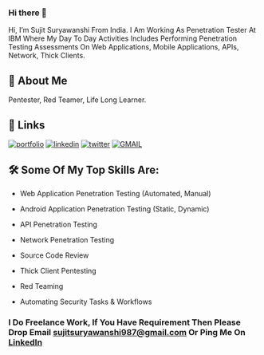 ### Hi there 👋

<!--
**codeh4ck3r/codeh4ck3r** is a ✨ _special_ ✨ repository because its `README.md` (this file) appears on your GitHub profile.

Here are some ideas to get you started:

- 🔭 I’m currently working on ...
- 🌱 I’m currently learning ...
- 👯 I’m looking to collaborate on ...
- 🤔 I’m looking for help with ...
- 💬 Ask me about ...
- 📫 How to reach me: ...
- 😄 Pronouns: ...
- ⚡ Fun fact: ...
-->







Hi, I’m Sujit Suryawanshi From India. I Am Working As Penetration Tester At IBM Where My Day To Day Activities Includes Performing Penetration Testing Assessments On Web Applications, Mobile Applications, APIs, Network, Thick Clients.





## 🚀 About Me

Pentester, Red Teamer, Life Long Learner.










## 🔗 Links

[![portfolio](https://img.shields.io/badge/my_portfolio-000?style=for-the-badge&logo=ko-fi&logoColor=white)](https://codeh4ck3r.github.io/) [![linkedin](https://img.shields.io/badge/linkedin-0A66C2?style=for-the-badge&logo=linkedin&logoColor=white)](https://www.linkedin.com/in/codeh4ck3r/) [![twitter](https://img.shields.io/badge/twitter-1DA1F2?style=for-the-badge&logo=twitter&logoColor=white)](https://twitter.com/_codeh4ck3r) [![GMAIL](https://img.shields.io/badge/Gmail-D14836?style=for-the-badge&logo=gmail&logoColor=white)](sujitsuryawanshi987@gmail.com)







## 🛠 Some Of My Top Skills Are:

- Web Application Penetration Testing (Automated, Manual)

- Android Application Penetration Testing (Static, Dynamic)

- API Penetration Testing

- Network Penetration Testing

- Source Code Review

- Thick Client Pentesting

- Red Teaming

- Automating Security Tasks & Workflows




### I Do Freelance Work, If You Have Requirement Then Please Drop Email sujitsuryawanshi987@gmail.com Or Ping Me On [LinkedIn](https://www.linkedin.com/in/codeh4ck3r/)
